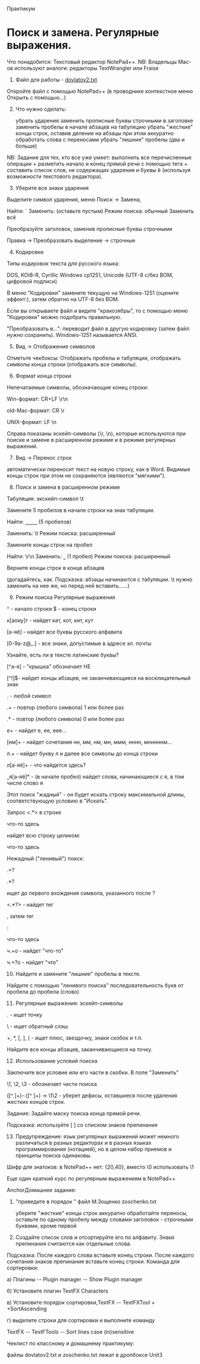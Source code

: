 Практикум

# Поиск и замена. Регулярные выражения.

Что понадобится: Текстовый редактор NotePad++.
NB: Владельцы Mac-ов используют аналоги: редакторы TextWrangler или Fraise

1. Файл для работы - [dovlatov2.txt](http://hseinstruments.wikispaces.com/file/view/dovlatov2.txt/452225060/dovlatov2.txt)

Откройте файл с помощью NotePad++ (в проводнике контекстное меню Открыть с помощью...)


2. Что нужно сделать:

    убрать ударения
    заменить прописные буквы строчными в заголовке
    заменить пробелы в начале абзацев на табуляцию
    убрать "жесткие" концы строк, оставив деление на абзацы
    при этом аккуратно обработать слова с переносами
    убрать "лишние" пробелы (два и больше)


NB: Задание для тех, кто все уже умеет: выполнить все перечисленные операции + разметить начало и конец прямой речи с помощью тега <speech> + составить список слов, не содержащих ударения и буквы ё (используя возможности текстового редактора).


3. Уберите все знаки ударения

Выделите символ ударения, меню Поиск → Замена,

Найти: ˊ Заменить: (оставьте пустым) Режим поиска: обычный Заменить всё

Преобразуйте заголовок, заменив прописные буквы строчными

Правка → Преобразовать выделение → строчные


4. Кодировки

Типы кодировок текста для русского языка:

DOS, KOI8-R, Cyrillic Windows cp1251, Unicode (UTF-8 с/без BOM, цифровой подписи)

В меню "Кодировки" замените текущую на Windows-1251 (оцените эффект:), затем обратно на UTF-8 без BOM.

Если вы открываете файл и видите "кракозябры", то с помощью меню "Кодировки" можно подобрать правильную.

"Преобразовать в...": переводит файл в другую кодировку (затем файл нужно сохранить). Windows-1251 называется ANSI.

5. Вид → Отображение символов

Отметьте чекбоксы: Отображать пробелы и табуляции, отображать символы конца строки (отображать все символы).

6. Формат конца строки

Непечатаемые символы, обозначающие конец строки:

Win-формат: CR+LF \r\n

old-Mac-формат: CR \r

UNIX-формат: LF \n

Справа показаны эскейп-символы (\r, \n), которые используются при поиске и замене в расширенном режиме и в режиме регулярных выражений.

7. Вид → Перенос строк

автоматически переносит текст на новую строку, как в Word. Видимые концы строк при этом не сохраняются (являются "мягкими").


8. Поиск и замена в расширенном режиме

Табуляция: экскейп-символ \t

Замените 5 пробелов в начале строки на знак табуляции.

Найти: ˽˽˽˽˽ (5 пробелов)

Заменить: \t Режим поиска: расширенный


Замените концы строк на пробел


Найти: \r\n Заменить: ˽ (1 пробел) Режим поиска: расширенный


Верните концы строк в конце абзацев


(догадайтесь, как. Подсказка: абзацы начинаются с табуляции. \t нужно заменить на нее же, но перед ней вставить......)


9. Режим поиска Регулярные выражения


^ - начало строки $ - конец строки

к[аоиу]т - найдет кат, кот, кит, кут

[а-яё] - найдет все буквы русского алфавита

[0-9a-z@_.] - все знаки, допустимые в адресе эл. почты

Узнайте, есть ли в тексте латинские буквы?


[^а-я] - "крышка" обозначает НЕ

[^!]$- найдет концы абзацев, не заканчивающиеся на восклицательный знак


. - любой символ

.+ - повтор (любого символа) 1 или более раз

.* - повтор (любого символа) 0 или более раз


е+ - найдет е, ее, еее...

[нм]+ - найдет сочетания нн, мм, нм, мн, ммм, нннн, мнннннм...

л.+ - найдет букву л и далее все символы до конца строки

л[а-яё]+ - что найдется здесь?

˽я[а-яё]* - (в начале пробел) найдет слова, начинающиеся с я, в том числе слово я

Этот поиск "жадный" - он будет искать строку максимальной длины, соответствующую условию в "Искать".

Запрос <.*> в строке <p>что-то здесь</p> найдет всю строку целиком: <p>что-то здесь</p>

Нежадный ("ленивый") поиск:

.+?

.*?

ищет до первого вхождения символа, указанного после ?

<.*?> - найдет тег <p>, затем тег <p>: <p>что-то здесь</p>

ч.+о - найдет "что-то"

ч.+?о - найдет "что"



10. Найдите и замените "лишние" пробелы в тексте.

Найдите с помощью "ленивого поиска" последовательность букв от пробела до пробела (слово)


11. Регулярные выражения: эскейп-символы

\. - ищет точку

\\ - ищет обратный слэш

\+, \*, \[, \], \( - ищет плюс, звездочку, знаки скобок и т.п.


Найдите все концы абзацев, заканчивающиеся на точку.



12. Использование условий поиска

Заключите все условие или его части в скобки. В поле "Заменить"

\1, \2, \3 - обозначает части поиска

([^ ]+)-∙([^ ]+) → \1\2 - уберет дефисы, оставшиеся после удаления жестких концов строк.

Задание: Задайте маску поиска конца прямой речи.

Подсказка: используйте [ ] со списком знаков препинания


13. Предупреждение: язык регулярных выражений может немного различаться в разных редакторах и в разных языках программирования (нотацией), но в целом набор приемов и принципы поиска одинаковы.

Шифр для знатоков: в NotePad++ нет: {20,40}, вместо \0 использовать \1

Еще один краткий курс по регулярным выражениям в NotePad++


AnchorДомашнее задание:

1) "приведите в порядок " файл М.Зощенко zoschenko.txt

    уберите "жесткие" концы строк
    аккуратно обработайте переносы, оставьте по одному пробелу между словами
    заголовок - строчными буквами, кроме первой

2) Создайте список слов и отсортируйте его по алфавиту. Знаки препинания считаются как отдельные слова.

Подсказка: После каждого слова вставьте конец строки. После каждого сочетания знаков препинания вставьте конец строки. Команда для сортировки:

а) Плагины -- Plugin manager -- Show Plugin manager

б) Установите плагин TextFX Characters

в) Установите порядок сортировки,TextFX -- TextFXTool + +SortAscending

г) выделите строки для сортировки и выполните команду

TextFX -- TextFTools -- Sort lines case (in)sensitive


Чеклист по классному и домашнему практикуму:

файлы dovlatov2.txt и zoschenko.txt лежат в дропбокcе Unit3
